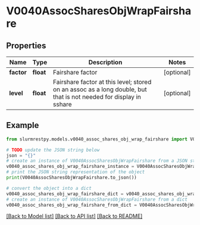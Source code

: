 # V0040AssocSharesObjWrapFairshare


## Properties

Name | Type | Description | Notes
------------ | ------------- | ------------- | -------------
**factor** | **float** | Fairshare factor | [optional]
**level** | **float** | Fairshare factor at this level; stored on an assoc as a long double, but that is not needed for display in sshare | [optional]

## Example

```python
from slurmrestpy.models.v0040_assoc_shares_obj_wrap_fairshare import V0040AssocSharesObjWrapFairshare

# TODO update the JSON string below
json = "{}"
# create an instance of V0040AssocSharesObjWrapFairshare from a JSON string
v0040_assoc_shares_obj_wrap_fairshare_instance = V0040AssocSharesObjWrapFairshare.from_json(json)
# print the JSON string representation of the object
print(V0040AssocSharesObjWrapFairshare.to_json())

# convert the object into a dict
v0040_assoc_shares_obj_wrap_fairshare_dict = v0040_assoc_shares_obj_wrap_fairshare_instance.to_dict()
# create an instance of V0040AssocSharesObjWrapFairshare from a dict
v0040_assoc_shares_obj_wrap_fairshare_from_dict = V0040AssocSharesObjWrapFairshare.from_dict(v0040_assoc_shares_obj_wrap_fairshare_dict)
```
[[Back to Model list]](../README.md#documentation-for-models) [[Back to API list]](../README.md#documentation-for-api-endpoints) [[Back to README]](../README.md)


